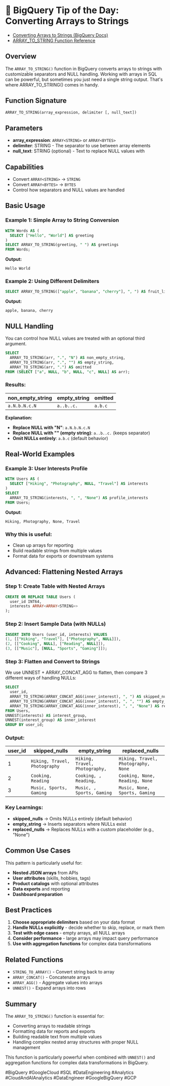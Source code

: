 # 🚀 **BigQuery Tip of the Day: Converting Arrays to Strings**

- [Converting Arrays to Strings (BigQuery Docs)](https://cloud.google.com/bigquery/docs/arrays#converting_arrays_to_strings)
- [ARRAY_TO_STRING Function Reference](https://cloud.google.com/bigquery/docs/reference/standard-sql/array_functions#array_to_string)

## Overview

The `ARRAY_TO_STRING()` function in BigQuery converts arrays to strings with customizable separators and NULL handling. Working with arrays in SQL can be powerful, but sometimes you just need a single string output. That's where ARRAY_TO_STRING() comes in handy.

## Function Signature

```sql
ARRAY_TO_STRING(array_expression, delimiter [, null_text])
```

## Parameters

- **array_expression**: `ARRAY<STRING>` or `ARRAY<BYTES>`
- **delimiter**: STRING - The separator to use between array elements
- **null_text**: STRING (optional) - Text to replace NULL values with

## Capabilities

- Convert `ARRAY<STRING>` → `STRING`
- Convert `ARRAY<BYTES>` → `BYTES`
- Control how separators and NULL values are handled

## Basic Usage

### Example 1: Simple Array to String Conversion

```sql
WITH Words AS (
  SELECT ["Hello", "World"] AS greeting
)
SELECT ARRAY_TO_STRING(greeting, " ") AS greetings
FROM Words;
```

**Output:**
```
Hello World
```

### Example 2: Using Different Delimiters

```sql
SELECT ARRAY_TO_STRING(["apple", "banana", "cherry"], ", ") AS fruit_list;
```

**Output:**
```
apple, banana, cherry
```

## NULL Handling

You can control how NULL values are treated with an optional third argument.

```sql
SELECT
  ARRAY_TO_STRING(arr, ".", "N") AS non_empty_string,
  ARRAY_TO_STRING(arr, ".", "") AS empty_string,
  ARRAY_TO_STRING(arr, ".") AS omitted
FROM (SELECT ["a", NULL, "b", NULL, "c", NULL] AS arr);
```

### Results:

| non_empty_string | empty_string | omitted |
|------------------|--------------|---------|
| `a.N.b.N.c.N`   | `a..b..c.`   | `a.b.c` |

**Explanation:**
- **Replace NULL with "N"**: `a.N.b.N.c.N`
- **Replace NULL with "" (empty string)**: `a..b..c.` (keeps separator)
- **Omit NULLs entirely**: `a.b.c` (default behavior)

## Real-World Examples

### Example 3: User Interests Profile

```sql
WITH Users AS (
  SELECT ["Hiking", "Photography", NULL, "Travel"] AS interests
)
SELECT
  ARRAY_TO_STRING(interests, ", ", "None") AS profile_interests
FROM Users;
```

**Output:**
```
Hiking, Photography, None, Travel
```

### Why this is useful:

- Clean up arrays for reporting
- Build readable strings from multiple values
- Format data for exports or downstream systems

## Advanced: Flattening Nested Arrays

### Step 1: Create Table with Nested Arrays

```sql
CREATE OR REPLACE TABLE Users (
  user_id INT64,
  interests ARRAY<ARRAY<STRING>>
);
```

### Step 2: Insert Sample Data (with NULLs)

```sql
INSERT INTO Users (user_id, interests) VALUES
(1, [["Hiking", "Travel"], ["Photography", NULL]]),
(2, [["Cooking", NULL], ["Reading", NULL]]),
(3, [["Music"], [NULL, "Sports", "Gaming"]]);
```

### Step 3: Flatten and Convert to Strings
We use UNNEST + ARRAY_CONCAT_AGG to flatten, then compare 3 different ways of handling NULLs:

```sql
SELECT
  user_id,
  ARRAY_TO_STRING(ARRAY_CONCAT_AGG(inner_interest), ", ") AS skipped_nulls,
  ARRAY_TO_STRING(ARRAY_CONCAT_AGG(inner_interest), ", ", "") AS empty_string,
  ARRAY_TO_STRING(ARRAY_CONCAT_AGG(inner_interest), ", ", "None") AS replaced_nulls
FROM Users,
UNNEST(interests) AS interest_group,
UNNEST(interest_group) AS inner_interest
GROUP BY user_id;
```

### Output:

| user_id | skipped_nulls | empty_string | replaced_nulls |
|---------|---------------|--------------|----------------|
| 1 | `Hiking, Travel, Photography` | `Hiking, Travel, Photography,` | `Hiking, Travel, Photography, None` |
| 2 | `Cooking, Reading` | `Cooking, , Reading,` | `Cooking, None, Reading, None` |
| 3 | `Music, Sports, Gaming` | `Music, , Sports, Gaming` | `Music, None, Sports, Gaming` |

### Key Learnings:

- **skipped_nulls** → Omits NULLs entirely (default behavior)
- **empty_string** → Inserts separators where NULLs exist
- **replaced_nulls** → Replaces NULLs with a custom placeholder (e.g., "None")

## Common Use Cases

This pattern is particularly useful for:

- **Nested JSON arrays** from APIs
- **User attributes** (skills, hobbies, tags)
- **Product catalogs** with optional attributes
- **Data exports** and reporting
- **Dashboard preparation**

## Best Practices

1. **Choose appropriate delimiters** based on your data format
2. **Handle NULLs explicitly** - decide whether to skip, replace, or mark them
3. **Test with edge cases** - empty arrays, all NULL arrays
4. **Consider performance** - large arrays may impact query performance
5. **Use with aggregation functions** for complex data transformations

## Related Functions

- `STRING_TO_ARRAY()` - Convert string back to array
- `ARRAY_CONCAT()` - Concatenate arrays
- `ARRAY_AGG()` - Aggregate values into arrays
- `UNNEST()` - Expand arrays into rows

## Summary

The `ARRAY_TO_STRING()` function is essential for:
- Converting arrays to readable strings
- Formatting data for reports and exports
- Building readable text from multiple values
- Handling complex nested array structures with proper NULL management

This function is particularly powerful when combined with `UNNEST()` and aggregation functions for complex data transformations in BigQuery.

#BigQuery #GoogleCloud #SQL #DataEngineering #Analytics #CloudAndAIAnalytics #DataEngineer #GoogleBigQuery #GCP